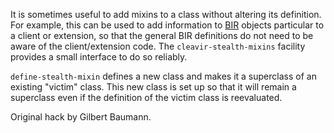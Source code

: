 It is sometimes useful to add mixins to a class without altering its definition. For example, this can be used to add information to [BIR](https://s-expressionists.github.io/Cleavir/cleavir-bir) objects particular to a client or extension, so that the general BIR definitions do not need to be aware of the client/extension code. The `cleavir-stealth-mixins` facility provides a small interface to do so reliably.

`define-stealth-mixin` defines a new class and makes it a superclass of an existing "victim" class. This new class is set up so that it will remain a superclass even if the definition of the victim class is reevaluated.

Original hack by Gilbert Baumann.
